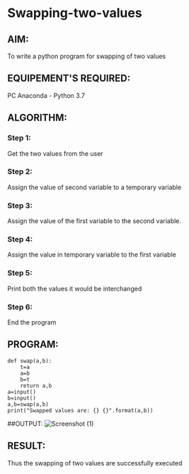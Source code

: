 # Swapping-two-values
## AIM:
To write a python program for swapping of two values
## EQUIPEMENT'S REQUIRED: 
PC
Anaconda - Python 3.7
## ALGORITHM: 
### Step 1:
Get the two values from the user
### Step 2: 
Assign the value of second variable to a temporary variable 
### Step 3: 
Assign the value of the first variable to the second variable.
### Step 4:  
Assign the value in temporary variable to the first variable
### Step 5: 
Print both the values it would be interchanged
### Step 6: 
End the program
## PROGRAM:
```
def swap(a,b):
    t=a
    a=b
    b=t
    return a,b
a=input()
b=input()
a,b=swap(a,b)
print("Swapped values are: {} {}".format(a,b))
```

##OUTPUT:
![Screenshot (1)](https://github.com/SandhiyaRajagopal/Swapping-two-values/assets/144870852/b4548a3b-7ab9-4f06-a7a4-8e07a2d71338)

## RESULT:
Thus the swapping of two values are successfully executed



